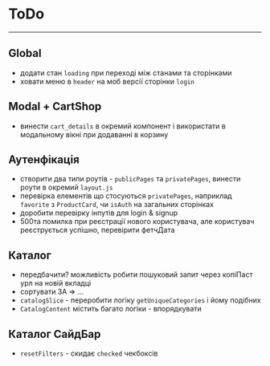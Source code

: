 # ToDo

---

## Global

- додати стан `loading` при переході між станами та сторінками
- ховати меню в `header` на моб версії сторінки `login`

## Modal + CartShop

- винести `cart_details` в окремий компонент і використати в модальному вікні при додаванні в корзину

## Аутенфікація

- створити два типи роутів - `publicPages` та `privatePages`, винести роути в окремий `layout.js`
- перевірка елементів що стосуються `privatePages`, наприклад `favorite` з `ProductCard`, чи `isAuth` на загальних сторінках
- доробити перевірку інпутів для login & signup
- 500та помилка при реєстрації нового користувача, але користувач реєструється успішно, перевірити фетчДата

## Каталог

- передбачити? можливість робити пошуковий запит через копіПаст урл на новій вкладці
- сортувати ЗА => ...
- `catalogSlice` - переробити логіку `getUniqueCategories` і йому подібних
- `CatalogContent` містить багато логіки - впорядкувати

## Каталог СайдБар

- `resetFilters` - скидає `checked` чекбоксів
